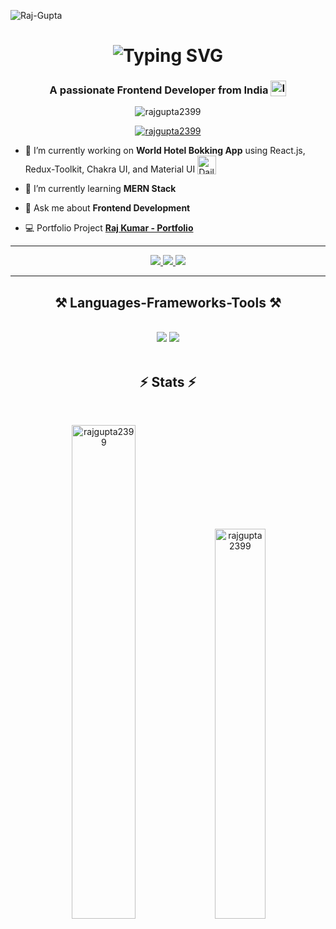 ![Raj-Gupta](https://github.com/user-attachments/assets/f8307151-6fa3-4575-b9eb-b55a91b8f745)

<h1 align='center'>
<img src="https://readme-typing-svg.demolab.com?font=Fira+Code&weight=600&size=22&pause=1000&color=3F00F7&random=false&width=535&lines=%E2%9C%A8+Hey%2C+I'm+Raj+Gupta+You+are+Welcome!+%F0%9F%8C%9F" alt="Typing SVG" />
</h1>

<h3 align='center'>
  A passionate Frontend Developer from India <img style="vertical-align: sub" src="https://static.vecteezy.com/system/resources/previews/011/571/519/original/circle-flag-of-india-free-png.png" alt="India Flag" width="25" />
</h3>


<p align="center"> <img src="https://komarev.com/ghpvc/?username=rajgupta2399&label=Profile%20views&color=0e75b6&style=flat" alt="rajgupta2399" /> </p>

<p align="center"> <a href="https://github.com/ryo-ma/github-profile-trophy"><img src="https://github-profile-trophy.vercel.app/?username=rajgupta2399" alt="rajgupta2399" /></a> </p>

- 🔭 I’m currently working on **World Hotel Bokking App** using React.js, Redux-Toolkit, Chakra UI, and Material UI <img style="vertical-align: bottom" src="https://media.giphy.com/media/WUlplcMpOCEmTGBtBW/giphy.gif" alt="Daily Coding" width="30" />

- 🌱 I’m currently learning **MERN Stack**

- 💬 Ask me about **Frontend Development**

- 💻 Portfolio Project **[Raj Kumar - Portfolio](https://rajkumar2499.netlify.app/)**

 <hr/>
 
<div align="center"> 
  <a href="mailto:rajkumar2499nice@gmail.com">
    <img src="https://img.shields.io/badge/Gmail-333333?style=for-the-badge&logo=gmail&logoColor=red" />
  </a>
  <a href="https://www.linkedin.com/in/raj-kumar-a0a906331/" target="_blank">
    <img src="https://img.shields.io/badge/LinkedIn-0077B5?style=for-the-badge&logo=linkedin&logoColor=white](https://www.linkedin.com/in/raj-kumar-005b71333?utm_source=share&utm_campaign=share_via&utm_content=profile&utm_medium=android_app" target="_blank" />
  </a>
  <a href="https://github.com/rajgupta2399" target="_blank">
     <img src="https://img.shields.io/badge/Portfolio-FF5722?style=for-the-badge&logo=todoist&logoColor=white" target="_blank" /> <!-- sqlite, safari, google-chrome are other good icon options -->
  </a>
</div>

 <hr/>

<p align="left">
</p>

<h2 align="center">⚒️ Languages-Frameworks-Tools ⚒️</h2>
<br/>
<div align="center">
    <img src="https://skillicons.dev/icons?i=react,bootstrap,html,css,vscode,github,tailwind,git,github" />
    <img src="https://skillicons.dev/icons?i=nodejs,python,javascript,express,firebase,mongodb,nextjs,mysql,express,redux" /><br>
</div>
<br/>
<h2 align="center">⚡ Stats ⚡</h2>
<br/>
<p align="center">
  <img src="https://github-readme-stats.vercel.app/api?username=rajgupta2399&show_icons=true&locale=en" alt="rajgupta2399" width="45%" />
  <img src="https://github-readme-stats.vercel.app/api/top-langs?username=rajgupta2399&show_icons=true&locale=en&layout=compact" alt="rajgupta2399" width="40%" />
</p>

